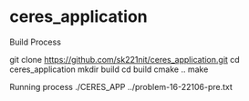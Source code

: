 # ceres_application



Build Process

git clone https://github.com/sk221nit/ceres_application.git
cd ceres_application
mkdir build
cd build
cmake ..
make

Running process
./CERES_APP ../problem-16-22106-pre.txt
